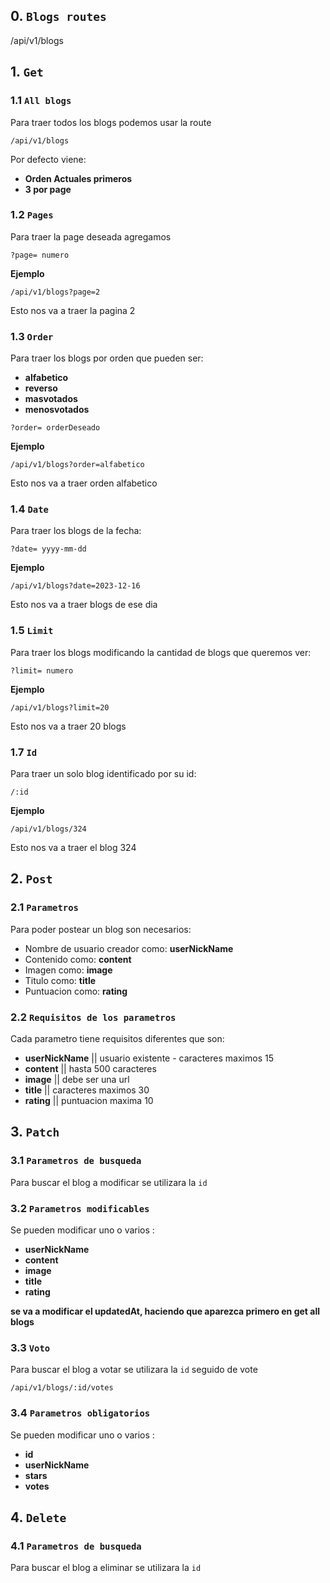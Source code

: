 ## 0. `Blogs routes`
/api/v1/blogs

## 1. `Get`

### 1.1 `All blogs`
Para traer todos los blogs podemos usar la route 
```
/api/v1/blogs
```
Por defecto viene:
  - **Orden Actuales primeros**
  - **3 por page**

### 1.2 `Pages`

Para traer la page deseada agregamos
```
?page= numero
```
**Ejemplo**
```
/api/v1/blogs?page=2
```

Esto nos va a traer la pagina 2

### 1.3 `Order`

Para traer los blogs por orden que pueden ser:
  - **alfabetico**
  - **reverso**
  - **masvotados**
  - **menosvotados**
```
?order= orderDeseado
```
**Ejemplo**
```
/api/v1/blogs?order=alfabetico
```

Esto nos va a traer orden alfabetico

### 1.4 `Date`

Para traer los blogs de la fecha:
```
?date= yyyy-mm-dd
```
**Ejemplo**
```
/api/v1/blogs?date=2023-12-16
```

Esto nos va a traer blogs de ese dia

### 1.5 `Limit`

Para traer los blogs modificando la cantidad de blogs que queremos ver:
```
?limit= numero
```
**Ejemplo**
```
/api/v1/blogs?limit=20
```

Esto nos va a traer 20 blogs

### 1.7 `Id`

Para traer un solo blog identificado por su id:
```
/:id
```
**Ejemplo**
```
/api/v1/blogs/324
```

Esto nos va a traer el blog 324 

## 2. `Post`

### 2.1 `Parametros`

Para poder postear un blog son necesarios:
  - Nombre de usuario creador como: **userNickName**
  - Contenido como: **content**
  - Imagen como: **image**
  - Titulo como: **title**
  - Puntuacion como: **rating**


### 2.2 `Requisitos de los parametros`

Cada parametro tiene requisitos diferentes que son:
  - **userNickName** || usuario existente - caracteres maximos 15
  - **content** || hasta 500 caracteres
  - **image** || debe ser una url
  - **title** || caracteres maximos 30
  - **rating** || puntuacion maxima 10


## 3. `Patch`

### 3.1 `Parametros de busqueda`

Para buscar el blog a modificar se utilizara la `id`

### 3.2 `Parametros modificables`

Se pueden modificar uno o varios :
  - **userNickName** 
  - **content** 
  - **image** 
  - **title** 
  - **rating** 

****se va a modificar el updatedAt, haciendo que aparezca primero en get all blogs****

### 3.3 `Voto`

Para buscar el blog a votar se utilizara la `id` seguido de vote

```
/api/v1/blogs/:id/votes
```

### 3.4 `Parametros obligatorios`

Se pueden modificar uno o varios :
  - **id**
  - **userNickName**
  - **stars**
  - **votes**

## 4. `Delete`

### 4.1 `Parametros de busqueda`

Para buscar el blog a eliminar se utilizara la `id`
